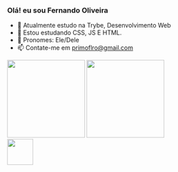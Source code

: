 ### Olá! eu sou Fernando Oliveira

- 👋 Atualmente estudo na Trybe, Desenvolvimento Web
- 👀 Estou estudando CSS, JS E HTML.
- 🌱 Pronomes: Ele/Dele
- 📫 Contate-me em primoflro@gmail.com

<div>
  <img height = "180em" src = "https://github-readme-stats.vercel.app/api?username=Fernando-Oli&show_icons=true&hide=contribs,prs&cache_seconds=86400&theme=darcula" />
  <img height = "180em" src = "https://github-readme-stats.vercel.app/api/top-langs/?username=Fernando-Oli&langs_count=8" />
</div>
<div>
  <img height = "60em" src="https://cdn.jsdelivr.net/gh/devicons/devicon/icons/html5/html5-original.svg" />
  <img height = "10em" src="https://cdn.jsdelivr.net/gh/devicons/devicon/icons/javascript/javascript-original.svg" />
  <img height = "10em" src="https://cdn.jsdelivr.net/gh/devicons/devicon/icons/css3/css3-original.svg" />
  <img height = "10em" src="https://cdn.jsdelivr.net/gh/devicons/devicon/icons/linux/linux-plain.svg" />

</div>

